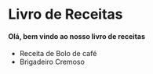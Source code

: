 # Livro de Receitas

#### Olá, bem vindo ao nosso livro de receitas

- Receita de Bolo de café
- Brigadeiro Cremoso


